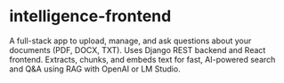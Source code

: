 # intelligence-frontend
A full-stack app to upload, manage, and ask questions about your documents (PDF, DOCX, TXT). Uses Django REST backend and React frontend. Extracts, chunks, and embeds text for fast, AI-powered search and Q&amp;A using RAG with OpenAI or LM Studio.
